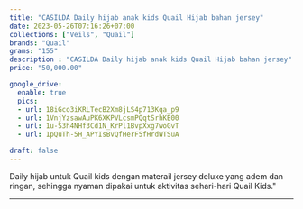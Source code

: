 ```yaml
---
title: "CASILDA Daily hijab anak kids Quail Hijab bahan jersey"
date: 2023-05-26T07:16:26+07:00
collections: ["Veils", "Quail"]
brands: "Quail"
grams: "155"
description : "CASILDA Daily hijab anak kids Quail Hijab bahan jersey"
price: "50,000.00"

google_drive:
  enable: true
  pics:
  - url: 18iGco3iKRLTecB2Xm8jLS4p713Kqa_p9
  - url: 1VnjYzsawAuPK6XKPVLcsmPQqtSrhKE00
  - url: 1u-S3h4NHf3Cd1N_KrPl1BvpXxg7woGvT
  - url: 1pQuTh-5H_APYIsBvQfHerF5fHrdWTSuA

draft: false
---
```


Daily hijab untuk Quail kids dengan materail jersey deluxe yang adem dan ringan, sehingga nyaman dipakai untuk aktivitas sehari-hari Quail Kids."

---------    
 
